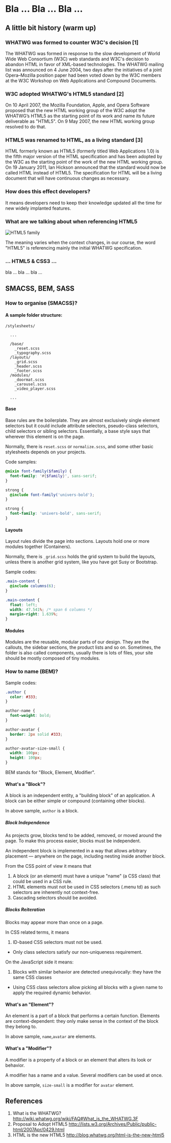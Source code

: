 # Bla ... Bla ... Bla ...

## A little bit history (warm up)

### WHATWG was formed to counter W3C's decision [1]

The WHATWG was formed in response to the slow development of World Wide Web Consortium (W3C) web standards and W3C's decision to abandon HTML in favor of XML-based technologies. The WHATWG mailing list was announced on 4 June 2004, two days after the initiatives of a joint Opera–Mozilla position paper had been voted down by the W3C members at the W3C Workshop on Web Applications and Compound Documents.

### W3C adopted WHATWG's HTML5 standard [2]

On 10 April 2007, the Mozilla Foundation, Apple, and Opera Software proposed that the new HTML working group of the W3C adopt the WHATWG’s HTML5 as the starting point of its work and name its future deliverable as "HTML5". On 9 May 2007, the new HTML working group resolved to do that.

### HTML5 was renamed to HTML, as a living standard [3]

HTML formerly known as HTML5 (formerly titled Web Applications 1.0) is the fifth major version of the HTML specification and has been adopted by the W3C as the starting point of the work of the new HTML working group. On 19 January 2011, Ian Hickson announced that the standard would now be called HTML instead of HTML5. The specification for HTML will be a living document that will have continuous changes as necessary.

### How does this effect developers?

It means developers need to keep their knowledge updated all the time for new widely implanted features.

### What are we talking about when referencing HTML5

![HTML5 family](http://upload.wikimedia.org/wikipedia/commons/thumb/f/f7/HTML5-APIs-and-related-technologies-by-Sergey-Mavrody.png/1024px-HTML5-APIs-and-related-technologies-by-Sergey-Mavrody.png)

The meaning varies when the context changes, in our course, the word "HTML5" is referencing mainly the initial WHATWG specification.

### ... HTML5 & CSS3 ...

bla ... bla ... bla ...



## SMACSS, BEM, SASS

### How to organise (SMACSS)?

#### A sample folder structure:

```
/stylesheets/

  ...

  /base/
    _reset.scss
    _typography.scss
  /layouts/
    _grid.scss
    _header.scss
    _footer.scss
  /modules/
    _doormat.scss
    _carousel.scss
    _video_player.scss

  ...

```

#### Base

Base rules are the boilerplate. They are almost exclusively single element selectors but it could include attribute selectors, pseudo-class selectors, child selectors or sibling selectors. Essentially, a base style says that wherever this element is on the page.

Normally, there is `reset.scss` or `normalize.scss`, and some other basic stylesheets depends on your projects.

Code samples:

```scss
@mixin font-family($family) {
  font-family: '#{$family}', sans-serif;
}

strong {
  @include font-family('univers-bold');
}
```

```css
strong {
  font-family: 'univers-bold', sans-serif;
}
```

#### Layouts

Layout rules divide the page into sections. Layouts hold one or more modules together (Containers).

Normally, there is `_grid.scss` holds the grid system to build the layouts, unless there is another grid system, like you have got Susy or Bootstrap.

Sample codes:

```scss
.main-content {
  @include columns(6);
}
```

```css
.main-content {
  float: left;
  width: 47.541%; /* span 6 columns */
  margin-right: 1.639%;
}
```

#### Modules

Modules are the reusable, modular parts of our design. They are the callouts, the sidebar sections, the product lists and so on. Sometimes, the folder is also called components, usually there is lots of files, your site should be mostly composed of tiny modules.


### How to name (BEM)?

Sample codes:

```scss
.author {
  color: #333;
}

author-name {
  font-weight: bold;
}

author-avatar {
  border: 2px solid #333;
}

author-avatar-size-small {
  width: 100px;
  height: 100px;
}
```

BEM stands for "Block, Element, Modifier".

#### What's a "Block"?

A block is an independent entity, a "building block" of an application. A block can be either simple or compound (containing other blocks).

In above sample, `author` is a block.

##### Block Independence

As projects grow, blocks tend to be added, removed, or moved around the page. To make this process easier, blocks must be independent.

An independent block is implemented in a way that allows arbitrary placement — anywhere on the page, including nesting inside another block.

From the CSS point of view it means that

1. A block (or an element) must have a unique "name" (a CSS class) that could be used in a CSS rule.
1. HTML elements must not be used in CSS selectors (.menu td) as such selectors are inherently not context-free.
1. Cascading selectors should be avoided.

##### Blocks Reiteration

Blocks may appear more than once on a page.

In CSS related terms, it means

1. ID-based CSS selectors must not be used.
  * Only class selectors satisfy our non-uniqueness requirement.

On the JavaScript side it means:

1. Blocks with similar behavior are detected unequivocally: they have the same CSS classes
  * Using CSS class selectors allow picking all blocks with a given name to apply the required dynamic behavior.

#### What's an "Element"?

An element is a part of a block that performs a certain function. Elements are context-dependent: they only make sense in the context of the block they belong to.

In above sample, `name`,`avatar` are elements.

#### What's a "Modifier"?

A modifier is a property of a block or an element that alters its look or behavior.

A modifier has a name and a value. Several modifiers can be used at once.

In above sample, `size-small` is a modifier for `avatar` element.

## References

1. What is the WHATWG? http://wiki.whatwg.org/wiki/FAQ#What_is_the_WHATWG.3F
2. Proposal to Adopt HTML5 http://lists.w3.org/Archives/Public/public-html/2007Apr/0429.html
3. HTML is the new HTML5 http://blog.whatwg.org/html-is-the-new-html5
